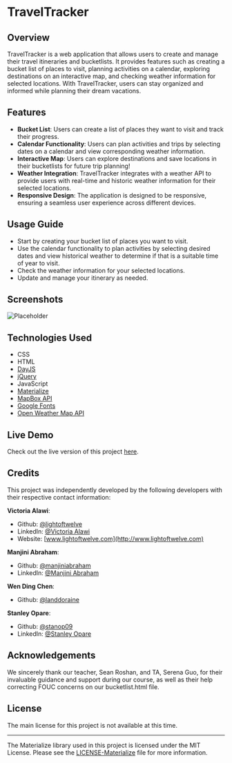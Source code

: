 # TravelTracker 

## Overview 
TravelTracker is a web application that allows users to create and manage their travel itineraries and bucketlists. It provides features such as creating a bucket list of places to visit, planning activities on a calendar, exploring destinations on an interactive map, and checking weather information for selected locations. With TravelTracker, users can stay organized and informed while planning their dream vacations. 

## Features 
- <b>Bucket List</b>: Users can create a list of places they want to visit and track their progress. 
- <b>Calendar Functionality</b>: Users can plan activities and trips by selecting dates on a calendar and view corresponding weather information. 
- <b>Interactive Map</b>: Users can explore destinations and save locations in their bucketlists for future trip planning!
- <b>Weather Integration</b>: TravelTracker integrates with a weather API to provide users with real-time and historic weather information for their selected locations. 
- <b>Responsive Design</b>: The application is designed to be responsive, ensuring a seamless user experience across different devices. 

## Usage Guide 
- Start by creating your bucket list of places you want to visit. 
- Use the calendar functionality to plan activities by selecting desired dates and view historical weather to determine if that is a suitable time of year to visit. 
- Check the weather information for your selected locations. 
- Update and manage your itinerary as needed.

## Screenshots
![Placeholder](./assets/images/traveltracker-screenshot1)

## Technologies Used
- CSS
- HTML
- [DayJS](https://day.js.org/)
- [jQuery](https://jquery.com/)
- JavaScript
- [Materialize](https://materializecss.com/)
- [MapBox API](https://www.mapbox.com/)
- [Google Fonts](https://fonts.google.com/)
- [Open Weather Map API](https://openweathermap.org/)

## Live Demo
Check out the live version of this project [here](https://lightoftwelve.github.io/travel-tracker).

## Credits
This project was independently developed by the following developers with their respective contact information:

<b>Victoria Alawi</b>:
- Github: [@lightoftwelve](https://github.com/lightoftwelve)
- LinkedIn: [@Victoria Alawi](https://www.linkedin.com/in/victoria-alawi-872984250/)
- Website: [www.lightoftwelve.com](http://www.lightoftwelve.com)

<b>Manjini Abraham</b>:
- Github: [@manjiniabraham](https://github.com/ManjiniAbraham)
- LinkedIn: [@Manjini Abraham](https://www.linkedin.com/in/manjini-abraham/)

<b>Wen Ding Chen</b>:
- Github: [@landdoraine](https://github.com/Landdoraine)

<b>Stanley Opare</b>:
- Github: [@stanop09](https://github.com/StanOp09)
- LinkedIn: [@Stanley Opare](https://www.linkedin.com/in/stanleyopare)

## Acknowledgements
We sincerely thank our teacher, Sean Roshan, and TA, Serena Guo, for their invaluable guidance and support during our course, as well as their help correcting FOUC concerns on our bucketlist.html file.

## License
The main license for this project is not available at this time.

---

The Materialize library used in this project is licensed under the MIT License.
Please see the [LICENSE-Materialize](LICENSE-Materialize.txt) file for more information.
